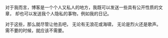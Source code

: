 对于我而言，博客是一个个人又私人的地方，我既可以发送一些具有公开性质的文章，
却也可以发送我个人隐私的事物，例如我的日记。

对于这些，那么就尽管让他去吧，
无论有无浪花或海啸，
无论是烈火还是歌声。
需不要的时候，就应该不需要。
